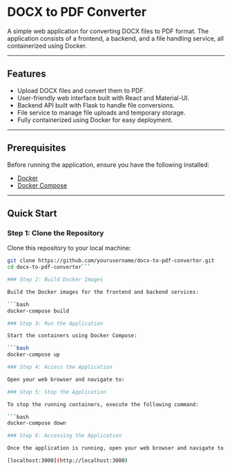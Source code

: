 # DOCX to PDF Converter

A simple web application for converting DOCX files to PDF format. The application consists of a frontend, a backend, and a file handling service, all containerized using Docker.

---

## Features

- Upload DOCX files and convert them to PDF.
- User-friendly web interface built with React and Material-UI.
- Backend API built with Flask to handle file conversions.
- File service to manage file uploads and temporary storage.
- Fully containerized using Docker for easy deployment.

---

## Prerequisites

Before running the application, ensure you have the following installed:

- [Docker](https://www.docker.com/)
- [Docker Compose](https://docs.docker.com/compose/)

---

## Quick Start

### Step 1: Clone the Repository
Clone this repository to your local machine:

```bash
git clone https://github.com/yourusername/docx-to-pdf-converter.git
cd docx-to-pdf-converter```

### Step 2: Build Docker Images

Build the Docker images for the frontend and backend services:

```bash
docker-compose build

### Step 3: Run the Application

Start the containers using Docker Compose:

```bash
docker-compose up

### Step 4: Access the Application

Open your web browser and navigate to:

### Step 5: Stop the Application

To stop the running containers, execute the following command:

```bash
docker-compose down

### Step 6: Accessing the Application

Once the application is running, open your web browser and navigate to:

[localhost:3000](http://localhost:3000)


